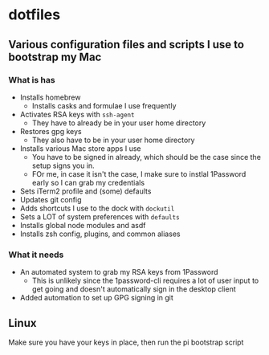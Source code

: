# dotfiles

## Various configuration files and scripts I use to bootstrap my Mac

### What is has
- Installs homebrew
  - Installs casks and formulae I use frequently
- Activates RSA keys with `ssh-agent`
  - They have to already be in your user home directory
- Restores gpg keys
  - They also have to be in your user home directory
- Installs various Mac store apps I use
  - You have to be signed in already, which should be the case since the setup signs you in.
  - FOr me, in case it isn't the case, I make sure to instlal 1Password early so I can grab my credentials
- Sets iTerm2 profile and (some) defaults
- Updates git config
- Adds shortcuts I use to the dock with `dockutil`
- Sets a LOT of system preferences with `defaults`
- Installs global node modules and asdf
- Installs zsh config, plugins, and common aliases

### What it needs
- An automated system to grab my RSA keys from 1Password
  - This is unlikely since the 1password-cli requires a lot of user input to get going and doesn't automatically sign in the desktop client
- Added automation to set up GPG signing in git

## Linux

Make sure you have your keys in place, then run the pi bootstrap script

